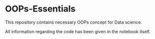 # OOPs-Essentials
This repository contains necessary OOPs concept for Data science.

All information regarding the code has been given in the notebook itself.
